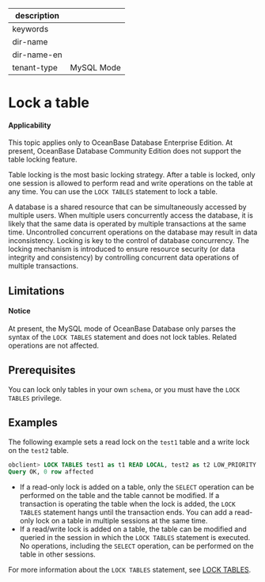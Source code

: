 |description||
|---|---|
|keywords||
|dir-name||
|dir-name-en||
|tenant-type|MySQL Mode|

# Lock a table

<main id="notice" >
<h4>Applicability</h4>
<p>This topic applies only to OceanBase Database Enterprise Edition. At present, OceanBase Database Community Edition does not support the table locking feature. </p>
</main>

Table locking is the most basic locking strategy. After a table is locked, only one session is allowed to perform read and write operations on the table at any time. You can use the `LOCK TABLES` statement to lock a table.

A database is a shared resource that can be simultaneously accessed by multiple users. When multiple users concurrently access the database, it is likely that the same data is operated by multiple transactions at the same time. Uncontrolled concurrent operations on the database may result in data inconsistency. Locking is key to the control of database concurrency. The locking mechanism is introduced to ensure resource security (or data integrity and consistency) by controlling concurrent data operations of multiple transactions.

## Limitations

<main id="notice" type='alert'>
<h4>Notice</h4>
<p> At present, the MySQL mode of OceanBase Database only parses the syntax of the <code>LOCK TABLES</code> statement and does not lock tables. Related operations are not affected. </p>
</main>

## Prerequisites

You can lock only tables in your own `schema`, or you must have the `LOCK TABLES` privilege.

## Examples

The following example sets a read lock on the `test1` table and a write lock on the `test2` table.

```sql
obclient> LOCK TABLES test1 as t1 READ LOCAL, test2 as t2 LOW_PRIORITY WRITE;
Query OK, 0 row affected
```

* If a read-only lock is added on a table, only the `SELECT` operation can be performed on the table and the table cannot be modified. If a transaction is operating the table when the lock is added, the `LOCK TABLES` statement hangs until the transaction ends. You can add a read-only lock on a table in multiple sessions at the same time.
* If a read/write lock is added on a table, the table can be modified and queried in the session in which the `LOCK TABLES` statement is executed. No operations, including the `SELECT` operation, can be performed on the table in other sessions.

For more information about the `LOCK TABLES` statement, see [LOCK TABLES](../../../500.sql-reference/100.sql-syntax/200.common-tenant-of-mysql-mode/600.sql-statement-of-mysql-mode/6000.lock-table-of-mysql-mode.md).
